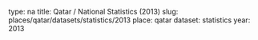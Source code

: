 type: na
title: Qatar / National Statistics (2013)
slug: places/qatar/datasets/statistics/2013
place: qatar
dataset: statistics
year: 2013
